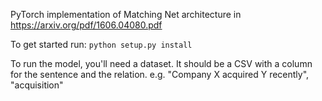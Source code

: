 PyTorch implementation of Matching Net architecture in https://arxiv.org/pdf/1606.04080.pdf

To get started run:
`python setup.py install`

To run the model, you'll need a dataset.
It should be a CSV with a column for the sentence and the relation.
e.g. "Company X acquired Y recently", "acquisition"
